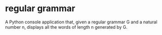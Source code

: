 # regular grammar
 A Python console application that, given a regular grammar G and a natural number n, displays all the words of length n generated by G.
